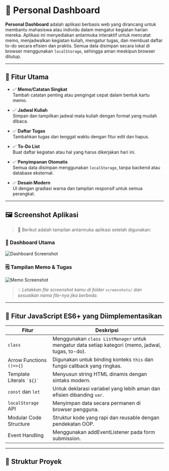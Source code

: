 # 🧠 Personal Dashboard

**Personal Dashboard** adalah aplikasi berbasis web yang dirancang untuk membantu mahasiswa atau individu dalam mengatur kegiatan harian mereka. Aplikasi ini menyediakan antarmuka interaktif untuk mencatat memo, menjadwalkan kegiatan kuliah, mengatur tugas, dan membuat daftar to-do secara efisien dan praktis. Semua data disimpan secara lokal di browser menggunakan `localStorage`, sehingga aman meskipun browser ditutup.

---

## 🎯 Fitur Utama

- ✅ **Memo/Catatan Singkat**  
  Tambah catatan penting atau pengingat cepat dalam bentuk kartu memo.

- ✅ **Jadwal Kuliah**  
  Simpan dan tampilkan jadwal mata kuliah dengan format yang mudah dibaca.

- ✅ **Daftar Tugas**  
  Tambahkan tugas dan tenggat waktu dengan fitur edit dan hapus.

- ✅ **To-Do List**  
  Buat daftar kegiatan atau hal yang harus dikerjakan hari ini.

- ✅ **Penyimpanan Otomatis**  
  Semua data disimpan menggunakan `localStorage`, tanpa backend atau database eksternal.

- ✅ **Desain Modern**  
  UI dengan gradiasi warna dan tampilan responsif untuk semua perangkat.

---

## 🖼️ Screenshot Aplikasi

> 📸 Berikut adalah tampilan antarmuka aplikasi setelah digunakan:

### 📌 Dashboard Utama
![Dashboard Screenshot](screenshots/dashboard-main.png)

### 🗒️ Tampilan Memo & Tugas
![Memo Screenshot](screenshots/memo-view.png)

> 💡 *Letakkan file screenshot kamu di folder `screenshots/` dan sesuaikan nama file-nya jika berbeda.*

---

## 🚀 Fitur JavaScript ES6+ yang Diimplementasikan

| Fitur | Deskripsi |
|-------|-----------|
| `class` | Menggunakan `class ListManager` untuk mengatur data setiap kategori (memo, jadwal, tugas, to-do). |
| Arrow Functions `()=>{}` | Digunakan untuk binding konteks `this` dan fungsi callback yang ringkas. |
| Template Literals `` `${}` `` | Menyusun string HTML dinamis dengan sintaks modern. |
| `const` dan `let` | Untuk deklarasi variabel yang lebih aman dan efisien dibanding `var`. |
| `localStorage` API | Menyimpan data secara permanen di browser pengguna. |
| Modular Code Structure | Struktur kode yang rapi dan reusable dengan pendekatan OOP. |
| Event Handling | Menggunakan addEventListener pada form submission. |

---

## 📁 Struktur Proyek

